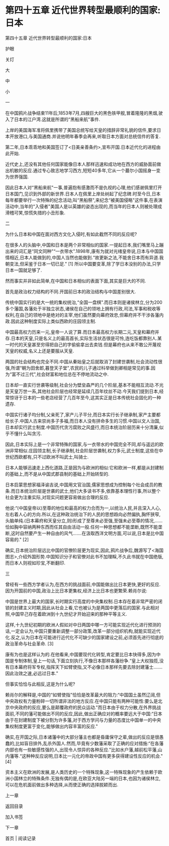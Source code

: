 # 第四十五章 近代世界转型最顺利的国家:日本

第四十五章 近代世界转型最顺利的国家:日本

护眼

关灯

大

中

小

一

在中国鸦片战争结束11年后,1853年7月,四艘巨大的黑色铁甲舰,冒着隆隆的黑烟,驶入了日本的江户湾.这就是所谓的“黑船来航"事件.

上岸的美国海军准将佩里携带了美国总统写给天皇的措辞非常礼貌的信件,要求日本开放港口,与美国通商.并说他明年春季会再来,听取日本方面对总统信件的答复.

第二年,日本乖乖地和美国签订了<日美亲善条约>,宣布开国.日本近代化的进程由此开始.

近代史上,还没有其他任何国家能像日本人那样迅速和成功地在西方的威胁面前做出机敏的反应.通过专心致志地学习西方,短短40多年,它从一个蕞尔小国摇身一变为世界强国.

因此日本人对“黑船来航"一事,普遍抱有感激而不是仇视的心理,他们感谢佩里打开日本国门,见识到外部的新世界.日本人在佩里上岸处树起了纪念碑.时至今日,日本每年都要举行一次特殊的纪念活动,叫“黑船祭",来纪念“被美国侵略"这件事,在表演活动中,当年的“入侵者"美国人是以英雄的姿态出现的,而当年的日本人则被处理成滑稽可笑,惊慌失措的小丑形象.

二

为什么日本和中国在面对西方文化入侵时,有如此截然不同的反应呢?

在很多人的头脑中,中国和日本是两个非常相似的国家.一提起日本,我们嘴里马上蹦出来的词汇是“同文同种"“一衣带水".1898年,康有为就对光绪皇帝说,日本与中国国情相近,日本人能做到的,中国人当然也能做到.“故更新之法,不能舍日本而有异道.我朝变法,但采鉴于日本一切已足." [1] 所以中国要变革,除了学日本没别的办法,只学日本一国就足够了.

然而事实并非如此简单,在中国和日本相似的表面下面,其实是巨大的不同.

首先是政治权力结构的不同.开国前日本的政治结构与中国差别很大.

传统中国实行的是大一统的集权统治,“全国一盘棋".而日本则是诸侯林立,分为200多个藩国,各藩处于半独立状态,诸侯在自己的领地上拥有行政,司法,军事和税收等权利,在自己的领地中是绝对的主宰,他们虽然要向幕府效忠,但幕府并不干涉各藩内政.因此这种制度实际上类似西欧的庄园领主制.

中国最高权力历来一元,皇帝一人说了算.而日本最高权力长期二元,天皇和幕府并存.日本的天皇,只是名义上的最高首长,实际生活状态很是可怜,连吃饭都靠别人.某一时代的天皇甚至穷得把自己的字偷偷拿出去卖钱.但是幕府也从来不敢公开蔑视天皇的权威,名义上还是要服从天皇.

两国的社会结构也完全不同.中国从秦始皇之后就取消了封建世袭制,社会流动性很强,所谓“朝为田舍郎,暮登天子堂",农民的儿子通过科举做到卿相是常见的事.因为“富不过三代",社会财富和地位总在不停地流动之中.

日本却一直实行世袭等级制,社会分为壁垒森严的几个阶层,基本不能相互流动.不光是天皇万世一系,其他社会阶层也经常是延续几百年纹丝不动.今天我们提到日本,经常惊讶于日本的一些老店经营了几百年至今,这其实正是日本传统社会固化的一种遗存.

中国实行诸子均分制,父亲死了,家产儿子平分,而日本实行长子继承制,家产主要都给长子.中国人古来崇尚多子多福,而日本人没有拼命多生的习惯.中国以文人治国,日本却实行武士制度.中国历代贪污腐败之风盛行,而日本统治阶层历来十分清廉,似乎不懂什么叫贪污.

因此,日本实际上是一个非常特殊的国家,与一衣带水的中国完全不同,却与遥远的欧洲非常相似.庄园领主制,长子继承制,社会阶层世袭制,权力多元,武士制度,这些在中世纪西欧都有,只不过欧洲不叫武士,叫骑士.

日本人能够迅速走上西化道路,正是因为与欧洲的相似:它和欧洲一样,都是从封建制的基础上,而不是从中国式郡县制的基础上开始转型的.

日本启蒙思想家福泽谕吉说,中国用文官治国,儒家思想成为控制每个社会成员的教条.而日本统治阶层是世袭的武士,他们大多读书不多,依靠基本理性行事,所以整个社会更为注重实际,对现实问题更容易做出合理的反应.

他说:“(中国皇帝以)至尊的地位和最高的权力合而为一,以统治人民,并且深入人心,左右着人心的方向.所以,在这种政治统治下的人民的思想趋向必然偏执,胸怀狭窄,头脑单纯.(日本幕府和天皇分立,则)形成了至尊未必至强,至强未必至尊的情况,......恰如胸中容纳两种东西而任其自由活动一般.任何一种思想都不能垄断,既然不能垄断,这时自然要产生一种自由的风气.......在汲取西洋文明方面,可以说,日本是比中国容易的." [2]

确实,日本统治阶层远比中国的官僚阶层更为现实,因此,鸦片战争后,魏源写了<海国图志>,介绍外国形势.中国知识分子和官僚对此书不加理睬,不久此书就在中国绝版,而日本人则视如珍宝,不断翻印.

三

曾经有一些西方学者认为,在西方的挑战面前,中国能做出比日本更快,更好的反应.因为开国前的中国,政治上比日本更集权,经济上比日本也更繁荣.赖肖尔说:

中国是世界上最大的国家,长时期实行高度的中央集权制.日本存在着非常严密的闭锁的封建主义时期,因此从社会上看,它也被认为是两国中更落后的国家.与此相对照,中国早己存在着欧洲到十九世纪才开始迎来的那种平等主义.

这样,十九世纪初期的欧洲人假如对中日两国中哪一方可能实现近代化进行预测的话,一定会认为,中国只要重新调整一部分政策,改革一部分组织机构,就能实现近代化.反之,认为日本在可能进行近代化不可缺少的国家建设之前,必须首先进行彻底的政治革命与社会革命. [3]

康有为也是这样认为的.在他看来,中国要现代化转型,肯定要比日本快得多,因为中国是专制体制,皇上一句话,下面立刻执行,不像日本那样各藩纷争.“皇上大权独揽,没有日本幕府将军专权,指挥天下如臂使指,又不必像日本那样先要去除封建藩士.......因此治效之速,必远过日本."

但事实恰恰与此相反,这是为什么呢?

赖肖尔的解释是,中国的“如臂使指"恰恰是改革最大的阻力:“中国国土虽然辽阔,但中央政权有力量粉碎一切所谓非法的地方反应.在中国只能有两种可能性:要么是北京中央政府的反应,要么是颠覆政府的民众运动."而日本由于权力分散,在外界挑战面前,不同的藩可能做出不同的反应,因此,做出正确应对的概率要远大于中国:“日本由于在封建制度下被分割为许多藩,对于西方学问与力量的态度比中国单一的中央集权制度更富于变化,能够做出内容丰富的反应."

确实,在开国之际,日本诸藩中的大部分藩主也都是昏庸保守之辈,做出的反应是很愚蠢的,比如盲目排外,乱杀外国人.然而,毕竟有少数藩采取了正确的应对措施:“在各藩内部也有一些敏感性强的人,出现令人惊异的各种反应."比如水户藩,越前松平藩,山内藩等.“这种种反应说明,日本比一元化的帝政中国有更多获得建设性反应的机会." [4]

资本主义在欧洲的发展,是人类历史的一个特殊现象,这一特殊现象的产生依赖于欧洲小国林立的特殊条件.无独有偶的是,在欧亚大陆另一端的日本,也因为诸侯林立,可以在危机面前做出多种选择,从而使正确的选择脱颖而出.

上一章

返回目录

加入书签

下一章

首页 | 阅读记录
